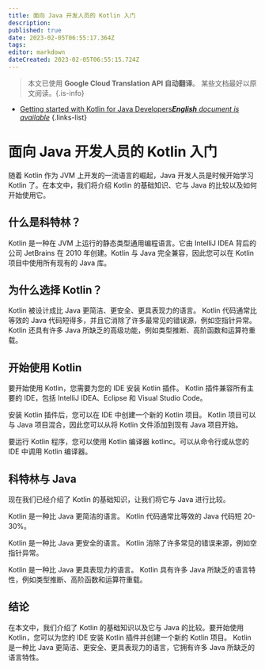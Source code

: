 ```yaml
---
title: 面向 Java 开发人员的 Kotlin 入门
description: 
published: true
date: 2023-02-05T06:55:17.364Z
tags: 
editor: markdown
dateCreated: 2023-02-05T06:55:15.724Z
---
```


> 本文已使用 **Google Cloud Translation API 自动翻译**。
某些文档最好以原文阅读。{.is-info}



- [Getting started with Kotlin for Java Developers***English** document is available*](/en/Knowledge-base/Kotlin/getting-started-with-kotlin-for-java-developers)
{.links-list}


# 面向 Java 开发人员的 Kotlin 入门

随着 Kotlin 作为 JVM 上开发的一流语言的崛起，Java 开发人员是时候开始学习 Kotlin 了。在本文中，我们将介绍 Kotlin 的基础知识、它与 Java 的比较以及如何开始使用它。

## 什么是科特林？

Kotlin 是一种在 JVM 上运行的静态类型通用编程语言。它由 IntelliJ IDEA 背后的公司 JetBrains 在 2010 年创建。Kotlin 与 Java 完全兼容，因此您可以在 Kotlin 项目中使用所有现有的 Java 库。

## 为什么选择 Kotlin？

Kotlin 被设计成比 Java 更简洁、更安全、更具表现力的语言。 Kotlin 代码通常比等效的 Java 代码短得多，并且它消除了许多最常见的错误源，例如空指针异常。 Kotlin 还具有许多 Java 所缺乏的高级功能，例如类型推断、高阶函数和运算符重载。

## 开始使用 Kotlin

要开始使用 Kotlin，您需要为您的 IDE 安装 Kotlin 插件。 Kotlin 插件兼容所有主要的 IDE，包括 IntelliJ IDEA、Eclipse 和 Visual Studio Code。

安装 Kotlin 插件后，您可以在 IDE 中创建一个新的 Kotlin 项目。 Kotlin 项目可以与 Java 项目混合，因此您可以从将 Kotlin 文件添加到现有 Java 项目开始。

要运行 Kotlin 程序，您可以使用 Kotlin 编译器 kotlinc。可以从命令行或从您的 IDE 中调用 Kotlin 编译器。

## 科特林与 Java

现在我们已经介绍了 Kotlin 的基础知识，让我们将它与 Java 进行比较。

Kotlin 是一种比 Java 更简洁的语言。 Kotlin 代码通常比等效的 Java 代码短 20-30%。

Kotlin 是一种比 Java 更安全的语言。 Kotlin 消除了许多常见的错误来源，例如空指针异常。

Kotlin 是一种比 Java 更具表现力的语言。 Kotlin 具有许多 Java 所缺乏的语言特性，例如类型推断、高阶函数和运算符重载。

## 结论

在本文中，我们介绍了 Kotlin 的基础知识以及它与 Java 的比较。要开始使用 Kotlin，您可以为您的 IDE 安装 Kotlin 插件并创建一个新的 Kotlin 项目。 Kotlin 是一种比 Java 更简洁、更安全、更具表现力的语言，它拥有许多 Java 所缺乏的语言特性。